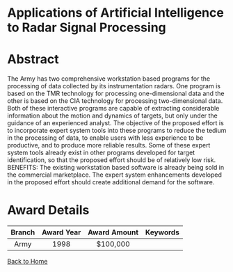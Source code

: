 
Applications of Artificial Intelligence to Radar Signal Processing
==================================================================

# Abstract


The Army has two comprehensive workstation based programs for the processing of data collected by its instrumentation radars.  One program is based on the TMR technology for processing one-dimensional data and the other is based on the CIA technology for processing two-dimensional data.  Both of these interactive programs are capable of extracting considerable information about the motion and dynamics of targets, but only under the guidance of an experienced analyst.  The objective of the proposed effort is to incorporate expert system tools into these programs to reduce the tedium in the processing of data, to enable users with less experience to be productive, and to produce more reliable results. Some of these expert system tools already exist in other programs developed for target identification, so that the proposed effort should be of relatively low risk.  BENEFITS:  The existing workstation based software is already being sold in the commercial marketplace.  The expert system enhancements developed in the proposed effort should create additional demand for the software.  

# Award Details

|Branch|Award Year|Award Amount|Keywords|
| :---: | :---: | :---: | :---: |
|Army|1998|$100,000||
  
  


[Back to Home](https://github.com/chrischow/dod_sbir_awards/Reports/CC/#877)